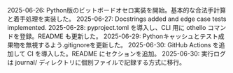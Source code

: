 2025-06-26: Python版のビットボードオセロ実装を開始。基本的な合法手計算と着手処理を実装した。
2025-06-27: Docstrings added and edge case tests implemented.
2025-06-28: pyproject.toml を導入し、CLI 用に othello コマンドを登録。README も更新した。
2025-06-29: Pythonキャッシュとテスト成果物を無視するよう.gitignoreを更新した。
2025-06-30: GitHub Actions を追加して CI を導入した。README にセクションを追加。
2025-06-30: 実行ログは journal/ ディレクトリに個別ファイルで記録する方式に移行。